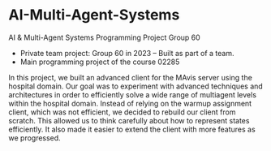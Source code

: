 # AI-Multi-Agent-Systems

AI & Multi-Agent Systems Programming Project Group 60
- Private team project: Group 60 in 2023 – Built as part of a team.
- Main programming project of the course 02285

In this project, we built an advanced client for the MAvis server using the hospital domain. Our goal was to experiment with advanced techniques and architectures in order to efficiently solve a wide range of multiagent levels within the hospital domain.
Instead of relying on the warmup assignment client, which was not efficient, we decided to rebuild our client from scratch. This allowed us to think carefully about how to represent states efficiently. It also made it easier to extend the client with more features as we progressed.

